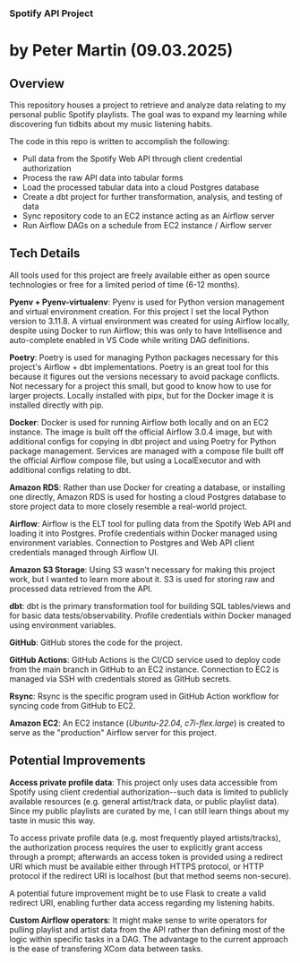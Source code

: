 ### Spotify API Project
# by Peter Martin (09.03.2025)


## Overview
This repository houses a project to retrieve and analyze data relating to my personal public Spotify playlists. The goal was to expand my learning while discovering fun tidbits about my music listening habits.

The code in this repo is written to accomplish the following:
 - Pull data from the Spotify Web API through client credential authorization
 - Process the raw API data into tabular forms
 - Load the processed tabular data into a cloud Postgres database
 - Create a dbt project for further transformation, analysis, and testing of data
 - Sync repository code to an EC2 instance acting as an Airflow server
 - Run Airflow DAGs on a schedule from EC2 instance / Airflow server


## Tech Details
All tools used for this project are freely available either as open source technologies or free for a limited period of time (6-12 months).

**Pyenv + Pyenv-virtualenv**: Pyenv is used for Python version management and virtual environment creation. For this project I set the local Python version to 3.11.8. A virtual environment was created for using Airflow locally, despite using Docker to run Airflow; this was only to have Intellisence and auto-complete enabled in VS Code while writing DAG definitions.

**Poetry**: Poetry is used for managing Python packages necessary for this project's Airflow + dbt implementations. Poetry is an great tool for this because it figures out the versions necessary to avoid package conflicts. Not necessary for a project this small, but good to know how to use for larger projects. Locally installed with pipx, but for the Docker image it is installed directly with pip.

**Docker**: Docker is used for running Airflow both locally and on an EC2 instance. The image is built off the official Airflow 3.0.4 image, but with additional configs for copying in dbt project and using Poetry for Python package management. Services are managed with a compose file built off the official Airflow compose file, but using a LocalExecutor and with additional configs relating to dbt.

**Amazon RDS**: Rather than use Docker for creating a database, or installing one directly, Amazon RDS is used for hosting a cloud Postgres database to store project data to more closely resemble a real-world project.

**Airflow**: Airflow is the ELT tool for pulling data from the Spotify Web API and loading it into Postgres. Profile credentials within Docker managed using environment variables. Connection to Postgres and Web API client credentials managed through Airflow UI.

**Amazon S3 Storage**: Using S3 wasn't necessary for making this project work, but I wanted to learn more about it. S3 is used for storing raw and processed data retrieved from the API.

**dbt**: dbt is the primary transformation tool for building SQL tables/views and for basic data tests/observability. Profile credentials within Docker managed using environment variables.

**GitHub**: GitHub stores the code for the project.

**GitHub Actions**: GitHub Actions is the CI/CD service used to deploy code from the main branch in GitHub to an EC2 instance. Connection to EC2 is managed via SSH with credentials stored as GitHub secrets.

**Rsync**: Rsync is the specific program used in GitHub Action workflow for syncing code from GitHub to EC2.

**Amazon EC2**: An EC2 instance (*Ubuntu-22.04, c7i-flex.large*) is created to serve as the "production" Airflow server for this project.


## Potential Improvements

**Access private profile data**: This project only uses data accessible from Spotify using client credential authorization--such data is limited to publicly available resources (e.g. general artist/track data, or public playlist data). Since my public playlists are curated by me, I can still learn things about my taste in music this way.

To access private profile data (e.g. most frequently played artists/tracks), the authorization process requires the user to explicitly grant access through a prompt; afterwards an access token is provided using a redirect URI which must be available either through HTTPS protocol, or HTTP protocol if the redirect URI is localhost (but that method seems non-secure).

A potential future improvement might be to use Flask to create a valid redirect URI, enabling further data access regarding my listening habits.

**Custom Airflow operators**: It might make sense to write operators for pulling playlist and artist data from the API rather than defining most of the logic within specific tasks in a DAG. The advantage to the current approach is the ease of transfering XCom data between tasks.